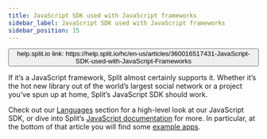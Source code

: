 ```yaml
---
title: JavaScript SDK used with JavaScript frameworks
sidebar_label: JavaScript SDK used with JavaScript frameworks
sidebar_position: 15
---
```


<p>
  <button style={{borderRadius:'8px', border:'1px', fontFamily:'Courier New', fontWeight:'800', textAlign:'left'}}> help.split.io link: https://help.split.io/hc/en-us/articles/360016517431-JavaScript-SDK-used-with-JavaScript-Frameworks </button>
</p>

If it’s a JavaScript framework, Split almost certainly supports it. Whether it’s the hot new library out of the world’s largest social network or a project you’ve spun up at home, Split’s JavaScript SDK should work.

Check out our [Languages](https://www.split.io/product/languages/) section for a high-level look at our JavaScript SDK, or dive into Split’s [JavaScript documentation](/docs/feature-management-experimentation/sdks-and-infrastructure/client-side-sdks/javascript-sdk) for more. In particular, at the bottom of that article you will find some [example apps](/docs/feature-management-experimentation/sdks-and-infrastructure/client-side-sdks/javascript-sdk#example-apps).